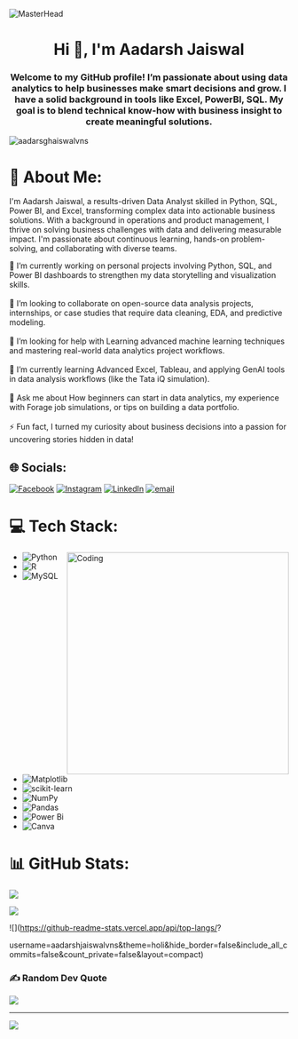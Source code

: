 ![MasterHead](https://nielseniq.com/wp-content/uploads/sites/4/2021/02/data-science-icon-animation-banner-clockwise-4.gif)
<h1 align="center">Hi 👋, I'm Aadarsh Jaiswal</h1>

<h3 align="center">Welcome to my GitHub profile! I’m passionate about using data analytics to help businesses make smart decisions and grow. I have a solid background in tools like Excel, PowerBI, SQL. My goal is to blend technical know-how with business insight to create meaningful solutions.</h3>

<p align="left"> <img src="https://komarev.com/ghpvc/?username=shibindataanalyst&label=Profile%20views&color=0e75b6&style=flat" alt="aadarsghaiswalvns" /> </p>


# 💫 About Me:

I'm Aadarsh Jaiswal, a results-driven Data Analyst skilled in Python, SQL, Power BI, and Excel, transforming complex data into actionable business solutions. With a background in operations and product management, I thrive on solving business challenges with data and delivering measurable impact. I'm passionate about continuous learning, hands-on problem-solving, and collaborating with diverse teams.

🔭 I’m currently working on personal projects involving Python, SQL, and Power BI dashboards to strengthen my data storytelling and visualization skills.<br><br>👯 I’m looking to collaborate on open-source data analysis projects, internships, or case studies that require data cleaning, EDA, and predictive modeling.<br><br>🤝 I’m looking for help with Learning advanced machine learning techniques and mastering real-world data analytics project workflows.<br><br>🌱 I’m currently learning Advanced Excel, Tableau, and applying GenAI tools in data analysis workflows (like the Tata iQ simulation).<br><br>💬 Ask me about How beginners can start in data analytics, my experience with Forage job simulations, or tips on building a data portfolio.<br><br>⚡ Fun fact, I turned my curiosity about business decisions into a passion for uncovering stories hidden in data!


## 🌐 Socials:
[![Facebook](https://img.shields.io/badge/Facebook-%231877F2.svg?logo=Facebook&logoColor=white)](https://www.facebook.com/AadarshJaiswal007/) 
[![Instagram](https://img.shields.io/badge/Instagram-%23E4405F.svg?logo=Instagram&logoColor=white)](https://www.instagram.com/aa_da_r_sh/) 
[![LinkedIn](https://img.shields.io/badge/LinkedIn-%230077B5.svg?logo=linkedin&logoColor=white)](https://www.linkedin.com/in/aadarsh-jaiswal/) 
[![email](https://img.shields.io/badge/Email-D14836?logo=gmail&logoColor=white)](mailto:aadarshjaiswal.vns@gmail.com) 


# 💻 Tech Stack:
<img align="right" alt="Coding" width="400" src="https://static.wixstatic.com/media/2be1ce_864567900845418ebfd61e297637464d~mv2.gif">

- ![Python](https://img.shields.io/badge/python-3670A0?style=for-the-badge&logo=python&logoColor=ffdd54) 
- ![R](https://img.shields.io/badge/r-%23276DC3.svg?style=for-the-badge&logo=r&logoColor=white) 
- ![MySQL](https://img.shields.io/badge/mysql-4479A1.svg?style=for-the-badge&logo=mysql&logoColor=white) 
- ![Matplotlib](https://img.shields.io/badge/Matplotlib-%23ffffff.svg?style=for-the-badge&logo=Matplotlib&logoColor=black) 
- ![scikit-learn](https://img.shields.io/badge/scikit--learn-%23F7931E.svg?style=for-the-badge&logo=scikit-learn&logoColor=white) 
- ![NumPy](https://img.shields.io/badge/numpy-%23013243.svg?style=for-the-badge&logo=numpy&logoColor=white) 
- ![Pandas](https://img.shields.io/badge/pandas-%23150458.svg?style=for-the-badge&logo=pandas&logoColor=white) 
- ![Power Bi](https://img.shields.io/badge/power_bi-F2C811?style=for-the-badge&logo=powerbi&logoColor=black)
- ![Canva](https://img.shields.io/badge/Canva-%2300C4CC.svg?style=for-the-badge&logo=Canva&logoColor=white)


# 📊 GitHub Stats:

![](https://github-readme-stats.vercel.app/api?username=aadarshjaiswalvns&theme=holi&hide_border=false&include_all_commits=false&count_private=false)<br/>

![](https://nirzak-streak-stats.vercel.app/?user=aadarshjaiswalvns&theme=holi&hide_border=false)<br/>

![](https://github-readme-stats.vercel.app/api/top-langs/?

username=aadarshjaiswalvns&theme=holi&hide_border=false&include_all_commits=false&count_private=false&layout=compact)


### ✍️ Random Dev Quote
![](https://quotes-github-readme.vercel.app/api?type=horizontal&theme=tokyonight)


---
[![](https://visitcount.itsvg.in/api?id=aadarshjaiswalvns&icon=0&color=3)](https://visitcount.itsvg.in)
